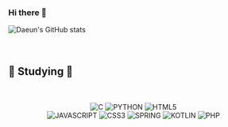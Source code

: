 ### Hi there 👋

![Daeun's GitHub stats](https://github-readme-stats.vercel.app/api?username=namdaeun&show_icons=true&theme=radical)
<br><br><br>

## 🍒 Studying 🍒
<br>
<br/>
<div align=center>
<img alt="C" src ="https://img.shields.io/badge/C-A8B9CC.svg?&style=for-the-badge&logo=C&style=plastic&logoColor=white"/> <img alt="PYTHON" src ="https://img.shields.io/badge/PYTHON-3776AB.svg?&style=for-the-badge&logo=PYTHON&style=plastic&logoColor=white"/> <img alt="HTML5" src ="https://img.shields.io/badge/HTML5-E34F26.svg?&style=for-the-badge&logo=HTML5&style=plastic&logoColor=white"/><br> <img alt="JAVASCRIPT" src ="https://img.shields.io/badge/JAVASCRIPT-F7DF1E.svg?&style=for-the-badge&logo=JAVASCRIPT&style=plastic&logoColor=white"/> <img alt="CSS3" src ="https://img.shields.io/badge/CSS3-1572B6.svg?&style=for-the-badge&logo=CSS3&style=plastic&logoColor=white"/> <img alt="SPRING" src ="https://img.shields.io/badge/SPRING-6DB33F.svg?&style=for-the-badge&logo=SPRING&style=plastic&logoColor=white"/> <img alt="KOTLIN" src ="https://img.shields.io/badge/KOTLIN-7F52FF.svg?&style=for-the-badge&logo=KOTLIN&style=plastic&logoColor=white"/> <img alt="PHP" src ="https://img.shields.io/badge/PHP-777BB4.svg?&style=for-the-badge&logo=PHP&style=plastic&logoColor=white"/>
</div>
